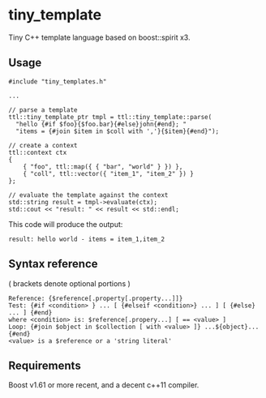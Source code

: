 # tiny_template

Tiny C++ template language based on boost::spirit x3.

## Usage
    
    #include "tiny_templates.h"
    
    ...
    
    // parse a template
    ttl::tiny_template_ptr tmpl = ttl::tiny_template::parse(
      "hello {#if $foo}{$foo.bar}{#else}john{#end}; "
      "items = {#join $item in $coll with ','}{$item}{#end}");
    
    // create a context
    ttl::context ctx
    {
        { "foo", ttl::map({ { "bar", "world" } }) },
        { "coll", ttl::vector({ "item_1", "item_2" }) }
    };
    
    // evaluate the template against the context
    std::string result = tmpl->evaluate(ctx);
    std::cout << "result: " << result << std::endl;
   
   
This code will produce the output:

    result: hello world - items = item_1,item_2

## Syntax reference

( brackets denote optional portions )

    Reference: {$reference[.property[.property...]]}
    Test: {#if <condition> } ... [ {#elseif <condition>} ... ] [ {#else} ... ] {#end}
    where <condition> is: $reference[.propery...] [ == <value> ]
    Loop: {#join $object in $collection [ with <value> ]} ...${object}...  {#end}
    <value> is a $reference or a 'string literal'

## Requirements

Boost v1.61 or more recent, and a decent c++11 compiler.
